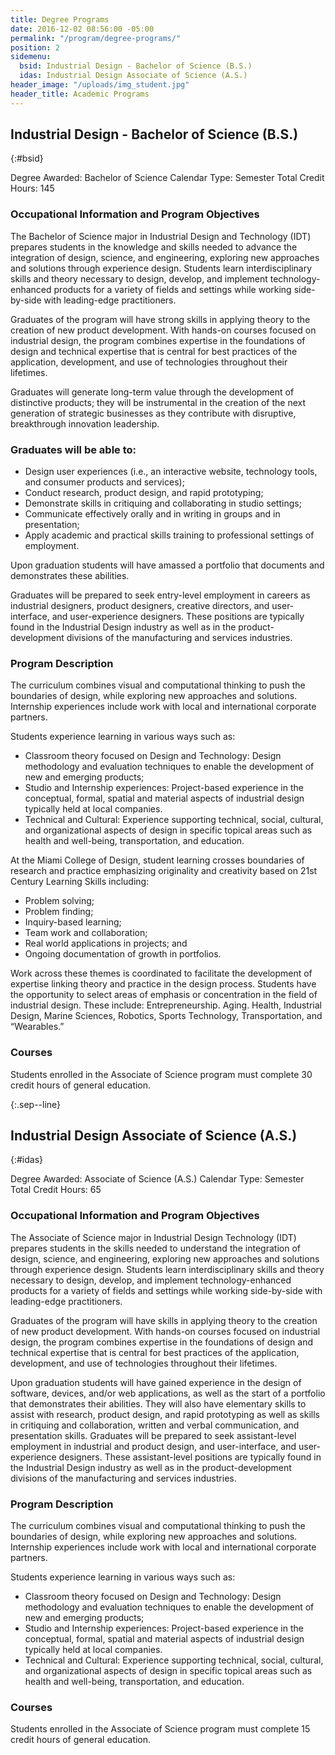 ```yaml
---
title: Degree Programs
date: 2016-12-02 08:56:00 -05:00
permalink: "/program/degree-programs/"
position: 2
sidemenu:
  bsid: Industrial Design - Bachelor of Science (B.S.)
  idas: Industrial Design Associate of Science (A.S.)
header_image: "/uploads/img_student.jpg"
header_title: Academic Programs
---
```


## Industrial Design - Bachelor of Science (B.S.)
{:#bsid}

Degree Awarded: Bachelor of Science
Calendar Type: Semester
Total Credit Hours: 145

### Occupational Information and Program Objectives

The Bachelor of Science major in Industrial Design and Technology (IDT) prepares students in the knowledge and skills needed to advance the integration of design, science, and engineering, exploring new approaches and solutions through experience design. Students learn interdisciplinary skills and theory necessary to design, develop, and implement technology-enhanced products for a variety of fields and settings while working side-by-side with leading-edge practitioners.

Graduates of the program will have strong skills in applying theory to the creation of new product development. With hands-on courses focused on industrial design, the program combines expertise in the foundations of design and technical expertise that is central for best practices of the application, development, and use of technologies throughout their lifetimes.

Graduates will generate long-term value through the development of distinctive products; they will be instrumental in the creation of the next generation of strategic businesses as they contribute with disruptive, breakthrough innovation leadership.

### Graduates will be able to:

* Design user experiences (i.e., an interactive website, technology tools, and consumer products and services);
* Conduct research, product design, and rapid prototyping;
* Demonstrate skills in critiquing and collaborating in studio settings;
* Communicate effectively orally and in writing in groups and in presentation;
* Apply academic and practical skills training to professional settings of employment.

Upon graduation students will have amassed a portfolio that documents and demonstrates these abilities.

Graduates will be prepared to seek entry-level employment in careers as industrial designers, product designers, creative directors, and user-interface, and user-experience designers. These positions are typically found in the Industrial Design industry as well as in the product-development divisions of the manufacturing and services industries.

### Program Description

The curriculum combines visual and computational thinking to push the boundaries of design, while exploring new approaches and solutions. Internship experiences include work with local and international corporate partners.

Students experience learning in various ways such as: 

* Classroom theory focused on Design and Technology: Design methodology and evaluation techniques to enable the development of new and emerging products;
* Studio and Internship experiences: Project-based experience in the conceptual, formal, spatial and material aspects of industrial design typically held at local companies.
* Technical and Cultural: Experience supporting technical, social, cultural, and organizational aspects of design in specific topical areas such as health and well-being, transportation, and education.

At the Miami College of Design, student learning crosses boundaries of research and practice emphasizing originality and creativity based on 21st Century Learning Skills including: 


* Problem solving;
* Problem finding;
* Inquiry-based learning;
* Team work and collaboration;
* Real world applications in projects; and
* Ongoing documentation of growth in portfolios.

Work across these themes is coordinated to facilitate the development of expertise linking theory and practice in the design process. Students have the opportunity to select areas of emphasis or concentration in the field of industrial design. These include: Entrepreneurship. Aging. Health, Industrial Design, Marine Sciences, Robotics, Sports Technology, Transportation, and “Wearables.”

### Courses

Students enrolled in the Associate of Science program must complete 30 credit hours of general education.

{:.sep--line}
&nbsp;

## Industrial Design Associate of Science (A.S.)
{:#idas}

Degree Awarded: Associate of Science
(A.S.) Calendar Type: Semester
Total Credit Hours: 65

### Occupational Information and Program Objectives

The Associate of Science major in Industrial Design Technology (IDT) prepares students in the skills needed to understand the integration of design, science, and engineering, exploring new approaches and solutions through experience design. Students learn interdisciplinary skills and theory necessary to design, develop, and implement technology-enhanced products for a variety of fields and settings while working side-by-side with leading-edge practitioners.

Graduates of the program will have skills in applying theory to the creation of new product development. With hands-on courses focused on industrial design, the program combines expertise in the foundations of design and technical expertise that is central for best practices of the application, development, and use of technologies throughout their lifetimes.

Upon graduation students will have gained experience in the design of software, devices, and/or web applications, as well as the start of a portfolio that demonstrates their abilities. They will also have elementary skills to assist with research, product design, and rapid prototyping as well as skills in critiquing and collaboration, written and verbal communication, and presentation skills. Graduates will be prepared to seek assistant-level employment in industrial and product design, and user-interface, and user-experience designers. These assistant-level positions are typically found in the Industrial Design industry as well as in the product-development divisions of the manufacturing and services industries.

### Program Description

The curriculum combines visual and computational thinking to push the boundaries of design, while exploring new approaches and solutions. Internship experiences include work with local and international corporate partners.

Students experience learning in various ways such as:

* Classroom theory focused on Design and Technology: Design methodology and evaluation techniques to enable the development of new and emerging products;
* Studio and Internship experiences: Project-based experience in the conceptual, formal, spatial and material aspects of industrial design typically held at local companies.
* Technical and Cultural: Experience supporting technical, social, cultural, and organizational aspects of design in specific topical areas such as health and well-being, transportation, and education.

### Courses

Students enrolled in the Associate of Science program must complete 15 credit hours of general education.


